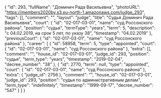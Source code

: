 {
    "id": 293,
    "fullName": "Доминич Рада Васильевна",
    "photoURL": "https://members2020by.s3.eu-north-1.amazonaws.com/judge_293",
    "tags": [],
    "comment": "",
    "layout": "judge",
    "title": "Судья Доминич Рада Васильевна",
    "court": {
        "id": "02-017-03-01",
        "name": "суд Россонского района",
        "position": "судья",
        "termType": "years",
        "term": 5,
        "description": "c 04.02.2019, на срок 5 лет, по указу 38",
        "timestamp": "04.02.2019"
    },
    "previousCourt": {
        "id": "02-017-03-01",
        "name": "суд Россонского района"
    },
    "career": [
        {
            "id": 58958,
            "term": 5,
            "type": "appointed",
            "court": {
                "id": "02-017-03-01",
                "name": "суд Россонского района"
            },
            "extra": [],
            "comment": "",
            "house_id": "02-017-03-01",
            "judge_id": 293,
            "position": "судья",
            "term_type": "years",
            "timestamp": "2019-02-04",
            "decree_number": "38"
        },
        {
            "id": 2770,
            "term": null,
            "type": "appointed",
            "court": {
                "id": "02-017-03-01",
                "name": "суд Россонского района"
            },
            "extra": {
                "judge_id": 2756
            },
            "comment": "",
            "house_id": "02-017-03-01",
            "judge_id": 293,
            "position": "судья по административным делам",
            "term_type": "indefinitely",
            "timestamp": "1999-09-17",
            "decree_number": "547"
        }
    ]
}
